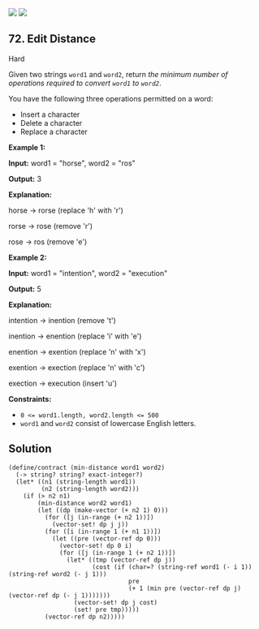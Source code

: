 [![](https://img.shields.io/github/stars/LeetCode-in-Racket/LeetCode-in-Racket?label=Stars&style=flat-square)](https://github.com/LeetCode-in-Racket/LeetCode-in-Racket)
[![](https://img.shields.io/github/forks/LeetCode-in-Racket/LeetCode-in-Racket?label=Fork%20me%20on%20GitHub%20&style=flat-square)](https://github.com/LeetCode-in-Racket/LeetCode-in-Racket/fork)

## 72\. Edit Distance

Hard

Given two strings `word1` and `word2`, return _the minimum number of operations required to convert `word1` to `word2`_.

You have the following three operations permitted on a word:

*   Insert a character
*   Delete a character
*   Replace a character

**Example 1:**

**Input:** word1 = "horse", word2 = "ros"

**Output:** 3

**Explanation:** 

horse -> rorse (replace 'h' with 'r') 

rorse -> rose (remove 'r') 

rose -> ros (remove 'e')

**Example 2:**

**Input:** word1 = "intention", word2 = "execution"

**Output:** 5

**Explanation:** 

intention -> inention (remove 't') 

inention -> enention (replace 'i' with 'e') 

enention -> exention (replace 'n' with 'x') 

exention -> exection (replace 'n' with 'c') 

exection -> execution (insert 'u')

**Constraints:**

*   `0 <= word1.length, word2.length <= 500`
*   `word1` and `word2` consist of lowercase English letters.

## Solution

```racket
(define/contract (min-distance word1 word2)
  (-> string? string? exact-integer?)
  (let* ((n1 (string-length word1))
         (n2 (string-length word2)))
    (if (> n2 n1)
        (min-distance word2 word1)
        (let ((dp (make-vector (+ n2 1) 0)))
          (for ([j (in-range (+ n2 1))])
            (vector-set! dp j j))
          (for ([i (in-range 1 (+ n1 1))])
            (let ((pre (vector-ref dp 0)))
              (vector-set! dp 0 i)
              (for ([j (in-range 1 (+ n2 1))])
                (let* ((tmp (vector-ref dp j))
                       (cost (if (char=? (string-ref word1 (- i 1)) (string-ref word2 (- j 1)))
                                 pre
                                 (+ 1 (min pre (vector-ref dp j) (vector-ref dp (- j 1)))))))
                  (vector-set! dp j cost)
                  (set! pre tmp)))))
          (vector-ref dp n2)))))
```